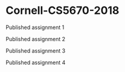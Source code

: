 # Cornell-CS5670-2018
Published assignment 1

Published assignment 2

Published assignment 3

Published assignment 4